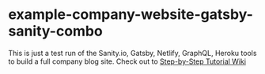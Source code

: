 # example-company-website-gatsby-sanity-combo
This is just a test run of the Sanity.io, Gatsby, Netlify, GraphQL, Heroku tools to build a full company blog site.
Check out to [Step-by-Step Tutorial Wiki](https://github.com/jamstackphx/example-company-website-gatsby-sanity-combo/wiki/Step-by-Step-Tutorial/)
